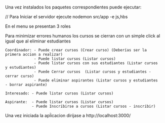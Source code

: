 Una vez instalados los paquetes correspondientes puede ejecutar:

// Para Iniciar el servidor ejecute
nodemon src/app -e js,hbs

En el menu se presentan 3 roles

Para minimizar errores humanos los cursos se cierran con un simple click al igual que al eliminar estudiantes

    Coordinador: - Puede crear cursos (Crear curso) (Deberías ser la primera accion a realizar)
                 - Puede listar cursos (Listar cursos)
                 - Puede listar cursos con sus estudiantes (Listar cursos y estudiantes)
                 - Puede Cerrar cursos  (Listar cursos y estudiantes - cerrar curso)
                 - Puede eliminar aspirantes (Listar cursos y estudiantes - borrar aspirante) 
    
    Interesado: - Puede listar cursos (Listar cursos)

    Aspirante:  - Puede listar cursos (Listar cursos)
                - Puede Inscribirse a cursos (Listar cursos - inscribir)


Una vez iniciada la apĺicacion dirijase a http://localhost:3000/